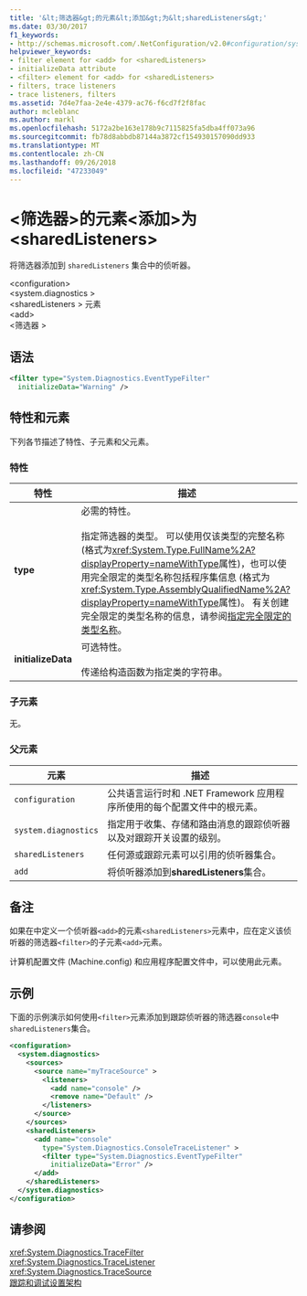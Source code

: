 ```yaml
---
title: '&lt;筛选器&gt;的元素&lt;添加&gt;为&lt;sharedListeners&gt;'
ms.date: 03/30/2017
f1_keywords:
- http://schemas.microsoft.com/.NetConfiguration/v2.0#configuration/system.diagnostics/sharedListeners/add/filter
helpviewer_keywords:
- filter element for <add> for <sharedListeners>
- initializeData attribute
- <filter> element for <add> for <sharedListeners>
- filters, trace listeners
- trace listeners, filters
ms.assetid: 7d4e7faa-2e4e-4379-ac76-f6cd7f2f8fac
author: mcleblanc
ms.author: markl
ms.openlocfilehash: 5172a2be163e178b9c7115825fa5dba4ff073a96
ms.sourcegitcommit: fb78d8abbdb87144a3872cf154930157090dd933
ms.translationtype: MT
ms.contentlocale: zh-CN
ms.lasthandoff: 09/26/2018
ms.locfileid: "47233049"
---
```

# <a name="ltfiltergt-element-for-ltaddgt-for-ltsharedlistenersgt"></a>&lt;筛选器&gt;的元素&lt;添加&gt;为&lt;sharedListeners&gt;
将筛选器添加到 `sharedListeners` 集合中的侦听器。  
  
 \<configuration>  
\<system.diagnostics >  
\<sharedListeners > 元素  
\<add>  
\<筛选器 >  
  
## <a name="syntax"></a>语法  
  
```xml  
<filter type="System.Diagnostics.EventTypeFilter"   
  initializeData="Warning" />  
```  
  
## <a name="attributes-and-elements"></a>特性和元素  
 下列各节描述了特性、子元素和父元素。  
  
### <a name="attributes"></a>特性  
  
|特性|描述|  
|---------------|-----------------|  
|**type**|必需的特性。<br /><br /> 指定筛选器的类型。 可以使用仅该类型的完整名称 (格式为<xref:System.Type.FullName%2A?displayProperty=nameWithType>属性)，也可以使用完全限定的类型名称包括程序集信息 (格式为<xref:System.Type.AssemblyQualifiedName%2A?displayProperty=nameWithType>属性)。 有关创建完全限定的类型名称的信息，请参阅[指定完全限定的类型名称](../../../../../docs/framework/reflection-and-codedom/specifying-fully-qualified-type-names.md)。|  
|**initializeData**|可选特性。<br /><br /> 传递给构造函数为指定类的字符串。|  
  
### <a name="child-elements"></a>子元素  
 无。  
  
### <a name="parent-elements"></a>父元素  
  
|元素|描述|  
|-------------|-----------------|  
|`configuration`|公共语言运行时和 .NET Framework 应用程序所使用的每个配置文件中的根元素。|  
|`system.diagnostics`|指定用于收集、存储和路由消息的跟踪侦听器以及对跟踪开关设置的级别。|  
|`sharedListeners`|任何源或跟踪元素可以引用的侦听器集合。|  
|`add`|将侦听器添加到**sharedListeners**集合。|  
  
## <a name="remarks"></a>备注  
 如果在中定义一个侦听器`<add>`的元素`<sharedListeners>`元素中，应在定义该侦听器的筛选器`<filter>`的子元素`<add>`元素。  
  
 计算机配置文件 (Machine.config) 和应用程序配置文件中，可以使用此元素。  
  
## <a name="example"></a>示例  
 下面的示例演示如何使用`<filter>`元素添加到跟踪侦听器的筛选器`console`中`sharedListeners`集合。  
  
```xml  
<configuration>  
  <system.diagnostics>  
    <sources>  
      <source name="myTraceSource" >  
        <listeners>  
          <add name="console" />  
          <remove name="Default" />  
        </listeners>  
      </source>  
    </sources>  
    <sharedListeners>  
      <add name="console"   
        type="System.Diagnostics.ConsoleTraceListener" >  
        <filter type="System.Diagnostics.EventTypeFilter"   
          initializeData="Error" />  
      </add>  
    </sharedListeners>  
  </system.diagnostics>  
</configuration>  
```  
  
## <a name="see-also"></a>请参阅  
 <xref:System.Diagnostics.TraceFilter>  
 <xref:System.Diagnostics.TraceListener>  
 <xref:System.Diagnostics.TraceSource>  
 [跟踪和调试设置架构](../../../../../docs/framework/configure-apps/file-schema/trace-debug/index.md)
